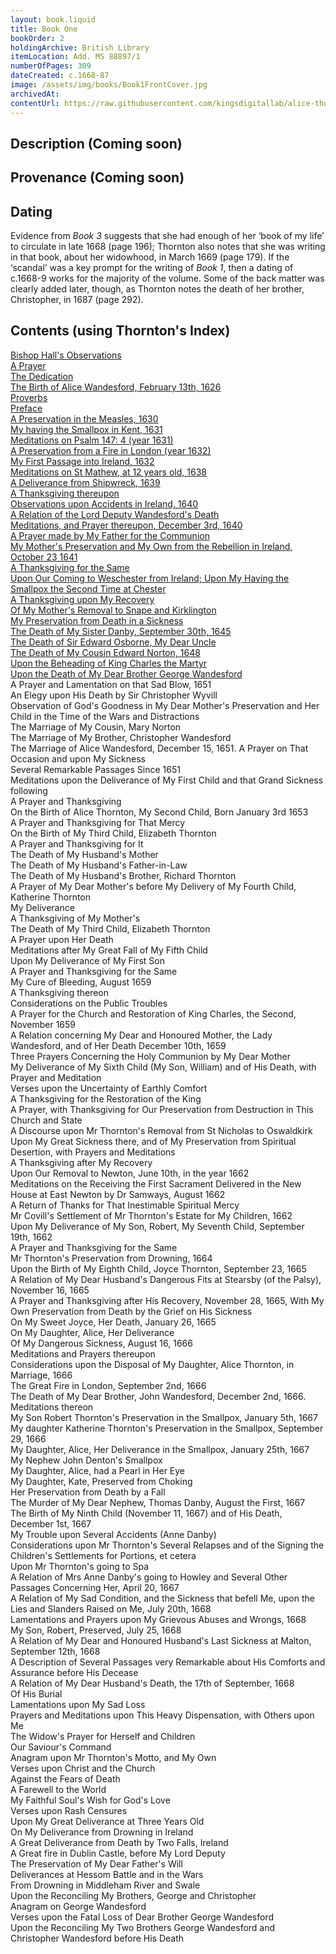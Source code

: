 ```yaml
---
layout: book.liquid
title: Book One
bookOrder: 2
holdingArchive: British Library
itemLocation: Add. MS 88897/1
numberOfPages: 309
dateCreated: c.1668-87
image: /assets/img/books/Book1FrontCover.jpg
archivedAt: 
contentUrl: https://raw.githubusercontent.com/kingsdigitallab/alice-thornton/refs/heads/edition/texts/01_book_one/book_one.xml
---
```


## Description (Coming soon)

## Provenance (Coming soon)

## Dating

Evidence from _Book 3_ suggests that she had enough of her ‘book of my life’ to circulate in late 1668 (page 196); Thornton also notes that she was writing in that book, about her widowhood, in March 1669 (page 179). If the ‘scandal’ was a key prompt for the writing of _Book 1_, then a dating of c.1668-9 works for the majority of the volume. Some of the back matter was clearly added later, though, as Thornton notes the death of her brother, Christopher, in 1687 (page 292).

## Contents (using Thornton's Index)

[Bishop Hall's Observations](https://thornton.kdl.kcl.ac.uk/edition/?p0.do=book_one&p0.lo=p.1&p0.vi=modern) <br/>
[A Prayer](https://thornton.kdl.kcl.ac.uk/edition/?p0.do=book_one&p0.lo=p.2&p0.vi=modern) <br/>
[The Dedication](https://thornton.kdl.kcl.ac.uk/edition/?p0.do=book_one&p0.lo=p.3&p0.vi=modern) <br/>
[The Birth of Alice Wandesford, February 13th, 1626](https://thornton.kdl.kcl.ac.uk/edition/?p0.do=book_one&p0.lo=p.5&p0.vi=modern) <br/>
[Proverbs](https://thornton.kdl.kcl.ac.uk/edition/?p0.do=book_one&p0.lo=p.6&p0.vi=modern) <br/>
[Preface](https://thornton.kdl.kcl.ac.uk/edition/?p0.do=book_one&p0.lo=p.7&p0.vi=modern) <br/>
[A Preservation in the Measles, 1630](https://thornton.kdl.kcl.ac.uk/edition/?p0.do=book_one&p0.lo=p.8&p0.vi=modern) <br/>
[My having the Smallpox in Kent, 1631](https://thornton.kdl.kcl.ac.uk/edition/?p0.do=book_one&p0.lo=p.9&p0.vi=modern) <br/>
[Meditations on Psalm 147: 4 (year 1631)](https://thornton.kdl.kcl.ac.uk/edition/?p0.do=book_one&p0.lo=p.10&p0.vi=modern) <br/>
[A Preservation from a Fire in London (year 1632)](https://thornton.kdl.kcl.ac.uk/edition/?p0.do=book_one&p0.lo=p.11&p0.vi=modern) <br/>
[My First Passage into Ireland, 1632](https://thornton.kdl.kcl.ac.uk/edition/?p0.do=book_one&p0.lo=p.12&p0.vi=modern) <br/>
[Meditations on St Mathew, at 12 years old, 1638](https://thornton.kdl.kcl.ac.uk/edition/?p0.do=book_one&p0.lo=p.14&p0.vi=modern) <br/>
[A Deliverance from Shipwreck, 1639](https://thornton.kdl.kcl.ac.uk/edition/?p0.do=book_one&p0.lo=p.15&p0.vi=modern) <br/>
[A Thanksgiving thereupon](https://thornton.kdl.kcl.ac.uk/edition/?p0.do=book_one&p0.lo=p.17&p0.vi=modern) <br/>
[Observations upon Accidents in Ireland, 1640](https://thornton.kdl.kcl.ac.uk/edition/?p0.do=book_one&p0.lo=p.20&p0.vi=modern) <br/>
[A Relation of the Lord Deputy Wandesford's Death](https://thornton.kdl.kcl.ac.uk/edition/?p0.do=book_one&p0.lo=p.27&p0.vi=modern) <br/>
[Meditations, and Prayer thereupon, December 3rd, 1640](https://thornton.kdl.kcl.ac.uk/edition/?p0.do=book_one&p0.lo=p.38&p0.vi=modern) <br/>
[A Prayer made by My Father for the Communion](https://thornton.kdl.kcl.ac.uk/edition/?p0.do=book_one&p0.lo=p.54&p0.vi=modern) <br/>
[My Mother's Preservation and My Own from the Rebellion in Ireland, October 23 1641](https://thornton.kdl.kcl.ac.uk/edition/?p0.do=book_one&p0.lo=p.62&p0.vi=modern) <br/>
[A Thanksgiving for the Same](https://thornton.kdl.kcl.ac.uk/edition/?p0.do=book_one&p0.lo=p.67&p0.vi=modern) <br/>
[Upon Our Coming to Weschester from Ireland; Upon My Having the Smallpox the Second Time at Chester](https://thornton.kdl.kcl.ac.uk/edition/?p0.do=book_one&p0.lo=p.69&p0.vi=modern) <br/>
[A Thanksgiving upon My Recovery](https://thornton.kdl.kcl.ac.uk/edition/?p0.do=book_one&p0.lo=p.75&p0.vi=modern) <br/>
[Of My Mother's Removal to Snape and Kirklington](https://thornton.kdl.kcl.ac.uk/edition/?p0.do=book_one&p0.lo=p.77&p0.vi=modern) <br/>
[My Preservation from Death in a Sickness](https://thornton.kdl.kcl.ac.uk/edition/?p0.do=book_one&p0.lo=p.83&p0.vi=modern) <br/>
[The Death of My Sister Danby, September 30th, 1645](https://thornton.kdl.kcl.ac.uk/edition/?p0.do=book_one&p0.lo=p.85&p0.vi=modern) <br/>
[The Death of Sir Edward Osborne, My Dear Uncle](https://thornton.kdl.kcl.ac.uk/edition/?p0.do=book_one&p0.lo=p.91&p0.vi=modern) <br/>
[The Death of My Cousin Edward Norton, 1648](https://thornton.kdl.kcl.ac.uk/edition/?p0.do=book_one&p0.lo=p.92&p0.vi=modern) <br/>
[Upon the Beheading of King Charles the Martyr](https://thornton.kdl.kcl.ac.uk/edition/?p0.do=book_one&p0.lo=p.93&p0.vi=modern) <br/>
[Upon the Death of My Dear Brother George Wandesford](https://thornton.kdl.kcl.ac.uk/edition/?p0.do=book_one&p0.lo=p.96&p0.vi=modern) <br/>
A Prayer and Lamentation on that Sad Blow, 1651 <br/>
An Elegy upon His Death by Sir Christopher Wyvill <br/>
Observation of God's Goodness in My Dear Mother's Preservation and Her Child in the Time of the Wars and Distractions <br/>
The Marriage of My Cousin, Mary Norton <br/>
The Marriage of My Brother, Christopher Wandesford <br/>
The Marriage of Alice Wandesford, December 15, 1651. A Prayer on That Occasion and upon My Sickness <br/>
Several Remarkable Passages Since 1651 <br/>
Meditations upon the Deliverance of My First Child and that Grand Sickness following <br/>
A Prayer and Thanksgiving <br/>
On the Birth of Alice Thornton, My Second Child, Born January 3rd 1653 <br/>
A Prayer and Thanksgiving for That Mercy <br/>
On the Birth of My Third Child, Elizabeth Thornton <br/>
A Prayer and Thanksgiving for It <br/>
The Death of My Husband's Mother <br/>
The Death of My Husband's Father-in-Law <br/>
The Death of My Husband's Brother, Richard Thornton <br/>
A Prayer of My Dear Mother's before My Delivery of My Fourth Child, Katherine Thornton <br/>
My Deliverance <br/>
A Thanksgiving of My Mother's <br/>
The Death of My Third Child, Elizabeth Thornton <br/>
A Prayer upon Her Death <br/>
Meditations after My Great Fall of My Fifth Child <br/>
Upon My Deliverance of My First Son <br/>
A Prayer and Thanksgiving for the Same <br/>
My Cure of Bleeding, August 1659 <br/>
A Thanksgiving thereon <br/>
Considerations on the Public Troubles <br/>
A Prayer for the Church and Restoration of King Charles, the Second, November 1659 <br/>
A Relation concerning My Dear and Honoured Mother, the Lady Wandesford, and of Her Death December 10th, 1659 <br/>
Three Prayers Concerning the Holy Communion by My Dear Mother <br/>
My Deliverance of My Sixth Child (My Son, William) and of His Death, with Prayer and Meditation <br/>
Verses upon the Uncertainty of Earthly Comfort <br/>
A Thanksgiving for the Restoration of the King <br/>
A Prayer, with Thanksgiving for Our Preservation from Destruction in This Church and State <br/>
A Discourse upon Mr Thornton's Removal from St Nicholas to Oswaldkirk <br/>
Upon My Great Sickness there, and of My Preservation from Spiritual Desertion, with Prayers and Meditations <br/>
A Thanksgiving after My Recovery <br/>
Upon Our Removal to Newton, June 10th, in the year 1662 <br/>
Meditations on the Receiving the First Sacrament Delivered in the New House at East Newton by Dr Samways, August 1662 <br/>
A Return of Thanks for That Inestimable Spiritual Mercy <br/>
Mr Covill's Settlement of Mr Thornton's Estate for My Children, 1662 <br/>
Upon My Deliverance of My Son, Robert, My Seventh Child, September 19th, 1662 <br/>
A Prayer and Thanksgiving for the Same <br/>
Mr Thornton's Preservation from Drowning, 1664 <br/>
Upon the Birth of My Eighth Child, Joyce Thornton, September 23, 1665 <br/>
A Relation of My Dear Husband's Dangerous Fits at Stearsby (of the Palsy), November 16, 1665 <br/>
A Prayer and Thanksgiving after His Recovery, November 28, 1665, With My Own Preservation from Death by the Grief on His Sickness <br/>
On My Sweet Joyce, Her Death, January 26, 1665 <br/>
On My Daughter, Alice, Her Deliverance <br/>
Of My Dangerous Sickness, August 16, 1666 <br/>
Meditations and Prayers thereupon <br/>
Considerations upon the Disposal of My Daughter, Alice Thornton, in Marriage, 1666 <br/>
The Great Fire in London, September 2nd, 1666 <br/>
The Death of My Dear Brother, John Wandesford, December 2nd, 1666. Meditations thereon <br/>
My Son Robert Thornton's Preservation in the Smallpox, January 5th, 1667 <br/>
My daughter Katherine Thornton's Preservation in the Smallpox, September 29, 1666 <br/>
My Daughter, Alice, Her Deliverance in the Smallpox, January 25th, 1667 <br/>
My Nephew John Denton's Smallpox <br/>
My Daughter, Alice, had a Pearl in Her Eye <br/>
My Daughter, Kate, Preserved from Choking <br/>
Her Preservation from Death by a Fall <br/>
The Murder of My Dear Nephew, Thomas Danby, August the First, 1667 <br/>
The Birth of My Ninth Child (November 11, 1667) and of His Death, December 1st, 1667 <br/>
My Trouble upon Several Accidents (Anne Danby) <br/>
Considerations upon Mr Thornton's Several Relapses and of the Signing the Children's Settlements for Portions, et cetera <br/>
Upon Mr Thornton's going to Spa <br/>
A Relation of Mrs Anne Danby's going to Howley and Several Other Passages Concerning Her, April 20, 1667 <br/>
A Relation of My Sad Condition, and the Sickness that befell Me, upon the Lies and Slanders Raised on Me, July 20th, 1668 <br/>
Lamentations and Prayers upon My Grievous Abuses and Wrongs, 1668 <br/>
My Son, Robert, Preserved, July 25, 1668 <br/>
A Relation of My Dear and Honoured Husband's Last Sickness at Malton, September 12th, 1668 <br/>
A Description of Several Passages very Remarkable about His Comforts and Assurance before His Decease <br/>
A Relation of My Dear Husband's Death, the 17th of September, 1668 <br/>
Of His Burial <br/>
Lamentations upon My Sad Loss <br/>
Prayers and Meditations upon This Heavy Dispensation, with Others upon Me <br/>
The Widow's Prayer for Herself and Children <br/>
Our Saviour's Command <br/>
Anagram upon Mr Thornton's Motto, and My Own <br/>
Verses upon Christ and the Church <br/>
Against the Fears of Death <br/>
A Farewell to the World <br/>
My Faithful Soul's Wish for God's Love <br/>
Verses upon Rash Censures <br/>
Upon My Great Deliverance at Three Years Old <br/>
On My Deliverance from Drowning in Ireland <br/>
A Great Deliverance from Death by Two Falls, Ireland <br/>
A Great fire in Dublin Castle, before My Lord Deputy <br/>
The Preservation of My Dear Father's Will <br/>
Deliverances at Hessom Battle and in the Wars <br/>
From Drowning in Middleham River and Swale <br/>
Upon the Reconciling My Brothers, George and Christopher <br/>
Anagram on George Wandesford <br/>
Verses upon the Fatal Loss of Dear Brother George Wandesford <br/>
Upon the Reconciling My Two Brothers George Wandesford and Christopher Wandesford before His Death <br/>
